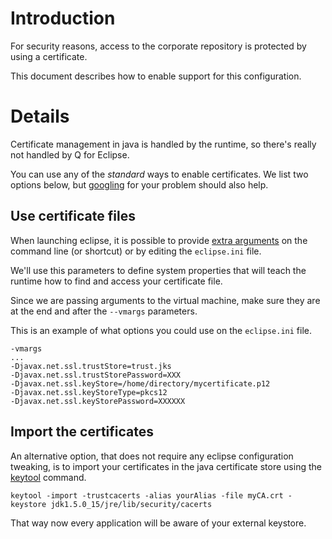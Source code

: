 # Introduction #

For security reasons, access to the corporate repository is protected by using a certificate.

This document describes how to enable support for this configuration.


# Details #

Certificate management in java is handled by the runtime, so there's really not handled by Q for Eclipse.

You can use any of the _standard_ ways to enable certificates. We list two options below, but [googling](http://tinyurl.com/3tldx6) for your problem should also help.

## Use certificate files ##
When launching eclipse, it is possible to provide [extra arguments](http://help.eclipse.org/help33/index.jsp?topic=/org.eclipse.platform.doc.user/tasks/running_eclipse.htm) on the command line (or shortcut) or by editing the `eclipse.ini` file.

We'll use this parameters to define system properties that will teach the runtime how to find and access your certificate file.

Since we are passing arguments to the virtual machine, make sure they are at the end and after the `--vmargs` parameters.

This is an example of what options you could use on the `eclipse.ini` file.

```
-vmargs
...
-Djavax.net.ssl.trustStore=trust.jks
-Djavax.net.ssl.trustStorePassword=XXX
-Djavax.net.ssl.keyStore=/home/directory/mycertificate.p12                
-Djavax.net.ssl.keyStoreType=pkcs12                    
-Djavax.net.ssl.keyStorePassword=XXXXXX
```

## Import the certificates ##

An alternative option, that does not require any eclipse configuration tweaking, is to import your certificates in the java certificate store using the [keytool](http://java.sun.com/j2se/1.5.0/docs/tooldocs/windows/keytool.html) command.

```
keytool -import -trustcacerts -alias yourAlias -file myCA.crt -keystore jdk1.5.0_15/jre/lib/security/cacerts
```

That way now every application will be aware of your external keystore.